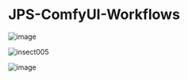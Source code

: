 # JPS-ComfyUI-Workflows

![image](https://github.com/JPS-GER/JPS-ComfyUI-Workflows/assets/142158778/561e930c-152a-41af-9610-8d7f187169fa)

![insect005](https://github.com/JPS-GER/JPS-ComfyUI-Workflows/assets/142158778/8c7396f7-93cc-46a5-9c19-e9e010fb000a)


![image](https://github.com/JPS-GER/JPS-ComfyUI-Workflows/assets/142158778/182ae1ba-5948-4530-b425-4e6198f4b7bf)





